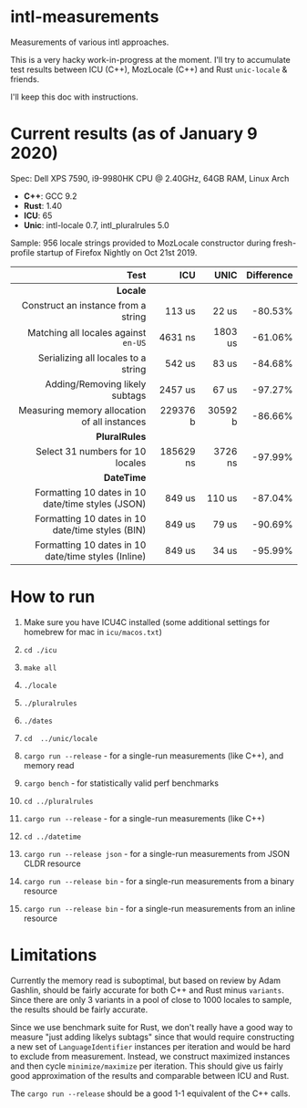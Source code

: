 # intl-measurements
Measurements of various intl approaches.

This is a very hacky work-in-progress at the moment. I'll try to accumulate test results between ICU (C++), MozLocale (C++) and Rust `unic-locale` & friends.

I'll keep this doc with instructions.

# Current results (as of January 9 2020)

Spec: Dell XPS 7590, i9-9980HK CPU @ 2.40GHz, 64GB RAM, Linux Arch

* **C++**: GCC 9.2
* **Rust**: 1.40
* **ICU**: 65
* **Unic**: intl-locale 0.7, intl_pluralrules 5.0

Sample: 956 locale strings provided to MozLocale constructor during fresh-profile startup of Firefox Nightly on Oct 21st 2019.


|                    Test                      |   ICU     |    UNIC   |  Difference |
| -------------------------------------------: | --------: | --------: | ----------: |
| **Locale**  | | | |
| Construct an instance from a string          |    113 us |     22 us |     -80.53% |
| Matching all locales against `en-US`         |   4631 ns |   1803 us |     -61.06% |
| Serializing all locales to a string          |    542 us |     83 us |     -84.68% |
| Adding/Removing likely subtags               |   2457 us |     67 us |     -97.27% |
| Measuring memory allocation of all instances |  229376 b |   30592 b |     -86.66% |
| **PluralRules**  | | | |
|Select 31 numbers for 10 locales              | 185629 ns |   3726 ns |     -97.99% |
| **DateTime**  | | | |
|Formatting 10 dates in 10 date/time styles (JSON)    | 849 us |   110 us |     -87.04% |
|Formatting 10 dates in 10 date/time styles (BIN)     | 849 us |    79 us |     -90.69% |
|Formatting 10 dates in 10 date/time styles (Inline)  | 849 us |    34 us |     -95.99% |


# How to run

1) Make sure you have ICU4C installed (some additional settings for homebrew for mac in `icu/macos.txt`)
2) `cd ./icu`
3) `make all`
4) `./locale`
5) `./pluralrules`
6) `./dates`

7) `cd  ../unic/locale`
8) `cargo run --release` - for a single-run measurements (like C++), and memory read
9) `cargo bench`  - for statistically valid perf benchmarks
10) `cd ../pluralrules`
11) `cargo run --release` - for a single-run measurements (like C++)
12) `cd ../datetime`
13) `cargo run --release json` - for a single-run measurements from JSON CLDR resource
14) `cargo run --release bin` - for a single-run measurements from a binary resource
15) `cargo run --release bin` - for a single-run measurements from an inline resource

# Limitations

Currently the memory read is suboptimal, but based on review by Adam Gashlin, should be fairly accurate for both C++ and Rust minus `variants`. Since there are only 3 variants in a pool of close to 1000 locales to sample, the results should be fairly accurate.

Since we use benchmark suite for Rust, we don't really have a good way to measure "just adding likelys subtags" since that would require constructing a new set of `LanguageIdentifier` instances per iteration and would be hard to exclude from measurement.
Instead, we construct maximized instances and then cycle `minimize/maximize` per iteration. This should give us fairly good approximation of the results and comparable between ICU and Rust.

The `cargo run --release` should be a good 1-1 equivalent of the C++ calls.
